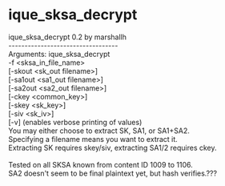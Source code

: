# ique_sksa_decrypt

ique_sksa_decrypt 0.2 by marshallh \
---------------------------------- \
Arguments: ique_sksa_decrypt  \
         -f <sksa_in_file_name> \
        [-skout <sk_out filename>] \
        [-sa1out <sa1_out filename>] \
        [-sa2out <sa2_out filename>] \
        [-ckey <common_key>] \
        [-skey <sk_key>] \
        [-siv <sk_iv>] \
        [-v] (enables verbose printing of values) \
You may either choose to extract SK, SA1, or SA1+SA2. \
Specifying a filename means you want to extract it. \
Extracting SK requires skey/siv, extracting SA1/2 requires ckey. \
\
Tested on all SKSA known from content ID 1009 to 1106. \
SA2 doesn't seem to be final plaintext yet, but hash verifies.???
